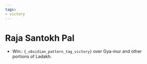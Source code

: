 ```yaml
---
tags:
- victory
---
```

   
# Raja Santokh Pal   
* Win:: `{_obsidian_pattern_tag_victory}` over Gya-mur and other portions of Ladakh.